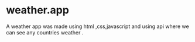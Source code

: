 # weather.app
A weather app was made using html ,css,javascript and using api where we can see any countries weather .
